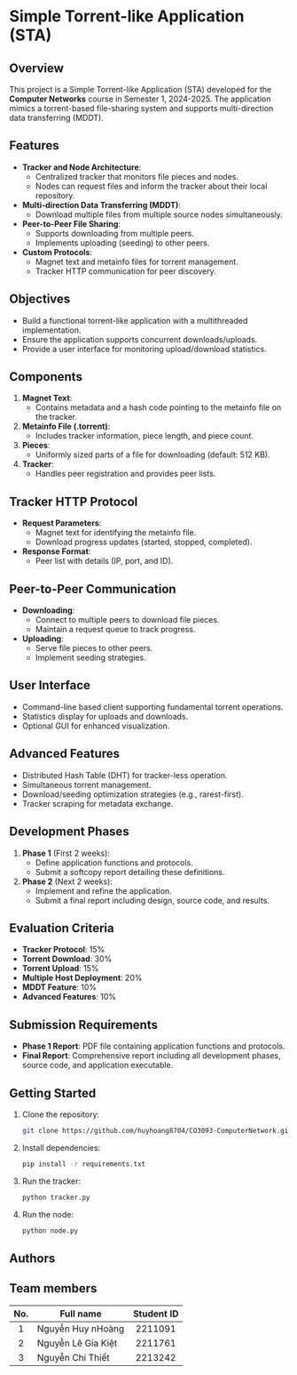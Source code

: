 # Simple Torrent-like Application (STA)

## Overview
This project is a Simple Torrent-like Application (STA) developed for the **Computer Networks** course in Semester 1, 2024-2025. The application mimics a torrent-based file-sharing system and supports multi-direction data transferring (MDDT).

## Features
- **Tracker and Node Architecture**:
  - Centralized tracker that monitors file pieces and nodes.
  - Nodes can request files and inform the tracker about their local repository.
- **Multi-direction Data Transferring (MDDT)**:
  - Download multiple files from multiple source nodes simultaneously.
- **Peer-to-Peer File Sharing**:
  - Supports downloading from multiple peers.
  - Implements uploading (seeding) to other peers.
- **Custom Protocols**:
  - Magnet text and metainfo files for torrent management.
  - Tracker HTTP communication for peer discovery.

## Objectives
- Build a functional torrent-like application with a multithreaded implementation.
- Ensure the application supports concurrent downloads/uploads.
- Provide a user interface for monitoring upload/download statistics.

## Components
1. **Magnet Text**:
   - Contains metadata and a hash code pointing to the metainfo file on the tracker.
2. **Metainfo File (.torrent)**:
   - Includes tracker information, piece length, and piece count.
3. **Pieces**:
   - Uniformly sized parts of a file for downloading (default: 512 KB).
4. **Tracker**:
   - Handles peer registration and provides peer lists.

## Tracker HTTP Protocol
- **Request Parameters**:
  - Magnet text for identifying the metainfo file.
  - Download progress updates (started, stopped, completed).
- **Response Format**:
  - Peer list with details (IP, port, and ID).

## Peer-to-Peer Communication
- **Downloading**:
  - Connect to multiple peers to download file pieces.
  - Maintain a request queue to track progress.
- **Uploading**:
  - Serve file pieces to other peers.
  - Implement seeding strategies.

## User Interface
- Command-line based client supporting fundamental torrent operations.
- Statistics display for uploads and downloads.
- Optional GUI for enhanced visualization.

## Advanced Features
- Distributed Hash Table (DHT) for tracker-less operation.
- Simultaneous torrent management.
- Download/seeding optimization strategies (e.g., rarest-first).
- Tracker scraping for metadata exchange.

## Development Phases
1. **Phase 1** (First 2 weeks):
   - Define application functions and protocols.
   - Submit a softcopy report detailing these definitions.
2. **Phase 2** (Next 2 weeks):
   - Implement and refine the application.
   - Submit a final report including design, source code, and results.

## Evaluation Criteria
- **Tracker Protocol**: 15%
- **Torrent Download**: 30%
- **Torrent Upload**: 15%
- **Multiple Host Deployment**: 20%
- **MDDT Feature**: 10%
- **Advanced Features**: 10%

## Submission Requirements
- **Phase 1 Report**: PDF file containing application functions and protocols.
- **Final Report**: Comprehensive report including all development phases, source code, and application executable.

## Getting Started
1. Clone the repository:
   ```bash
   git clone https://github.com/huyhoang8704/CO3093-ComputerNetwork.git
   ```
2. Install dependencies:
   ```bash
   pip install -r requirements.txt
   ```
3. Run the tracker:
   ```bash
   python tracker.py
   ```
4. Run the node:
   ```bash
   python node.py
   ```

## Authors
## Team members

| No. | Full name                 | Student ID |
| :-: | --------------------------| :--------: |
| 1   | Nguyễn Huy nHoàng         | 2211091    |
| 2   | Nguyễn Lê Gia Kiệt        | 2211761    |
| 3   | Nguyễn Chí Thiết          | 2213242    |



